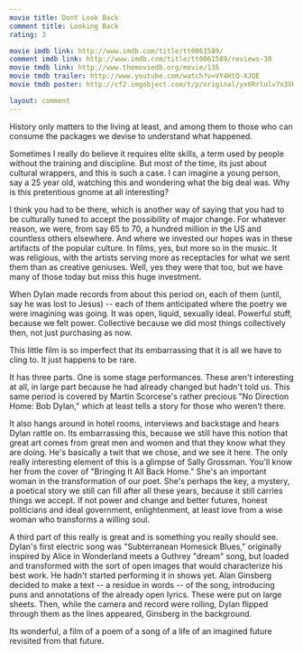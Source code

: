 ```yaml
---
movie title: Dont Look Back
comment title: Looking Back
rating: 3

movie imdb link: http://www.imdb.com/title/tt0061589/
comment imdb link: http://www.imdb.com/title/tt0061589/reviews-30
movie tmdb link: http://www.themoviedb.org/movie/135
movie tmdb trailer: http://www.youtube.com/watch?v=VY4HtQ-XJQE
movie tmdb poster: http://cf2.imgobject.com/t/p/original/yx6Rrlulv7n3VHHfH6igJm6fPT0.jpg

layout: comment
---
```


History only matters to the living at least, and among them to those who can consume the packages we devise to understand what happened.

Sometimes I really do believe it requires elite skills, a term used by people without the training and discipline. But most of the time, its just about cultural wrappers, and this is such a case. I can imagine a young person, say a 25 year old, watching this and wondering what the big deal was. Why is this pretentious gnome at all interesting?

I think you had to be there, which is another way of saying that you had to be culturally tuned to accept the possibility of major change. For whatever reason, we were, from say 65 to 70, a hundred million in the US and countless others elsewhere. And where we invested our hopes was in these artifacts of the popular culture. In films, yes, but more so in the music. It was religious, with the artists serving more as receptacles for what we sent them than as creative geniuses. Well, yes they were that too, but we have many of those today but miss this huge investment.

When Dylan made records from about this period on, each of them (until, say he was lost to Jesus) -- each of them anticipated where the poetry we were imagining was going. It was open, liquid, sexually ideal. Powerful stuff, because we felt power. Collective because we did most things collectively then, not just purchasing as now. 

This little film is so imperfect that its embarrassing that it is all we have to cling to. It just happens to be rare.

It has three parts. One is some stage performances. These aren't interesting at all, in large part because he had already changed but hadn't told us. This same period is covered by Martin Scorcese's rather precious "No Direction Home: Bob Dylan," which at least tells a story for those who weren't there.

It also hangs around in hotel rooms, interviews and backstage and hears Dylan rattle on. Its embarrassing this, because we still have this notion that great art comes from great men and women and that they know what they are doing. He's basically a twit that we chose, and we see it here. The only really interesting element of this is a glimpse of Sally Grossman. You'll know her from the cover of "Bringing It All Back Home." She's an important woman in the transformation of our poet. She's perhaps the key, a mystery, a poetical story we still can fill after all these years, because it still carries things we accept. If not power and change and better futures, honest politicians and ideal government, enlightenment, at least love from a wise woman who transforms a willing soul.

A third part of this really is great and is something you really should see. Dylan's first electric song was "Subterranean Homesick Blues," originally inspired by Alice in Wonderland meets a Guthrey "dream" song, but loaded and transformed with the sort of open images that would characterize his best work. He hadn't started performing it in shows yet. Alan Ginsberg decided to make a text -- a residue in words -- of the song, introducing puns and annotations of the already open lyrics. These were put on large sheets. Then, while the camera and record were rolling, Dylan flipped through them as the lines appeared, Ginsberg in the background.

Its wonderful, a film of a poem of a song of a life of an imagined future revisited from that future.
